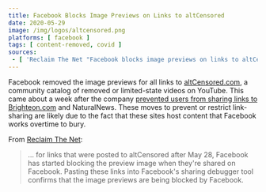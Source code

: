 ```yaml
---
title: Facebook Blocks Image Previews on Links to altCensored
date: 2020-05-29
image: /img/logos/altcensored.png
platforms: [ facebook ]
tags: [ content-removed, covid ]
sources:
 - [ 'Reclaim The Net "Facebook blocks image previews on links to altCensored, archive that hosts censored videos such as Plandemic" by Tom Parker (29 May 2020)', 'https://archive.vn/T0REy' ]
---
```


Facebook removed the image previews for all links to [altCensored.com](https://altcensored.com/), a community catalog of removed or limited-state videos on YouTube.
This came about a week after the company [prevented users from sharing links to Brighteon.com](/events/facebook-blocks-links-to-brighteon/) and NaturalNews.
These moves to prevent or restrict link-sharing are likely due to the fact that these sites host content that Facebook works overtime to bury.

From [Reclaim The Net](https://archive.vn/T0REy#selection-355.0-417.121):
> ... for links that were posted to altCensored after May 28, Facebook has started blocking the preview image when they're shared on Facebook.
> Pasting these links into Facebook's sharing debugger tool confirms that the image previews are being blocked by Facebook.
